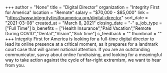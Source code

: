 +++
author = "None"
title = "Digital Director"
organization = "Integrity First for America"
location = "Remote"
salary = "$70,000 - $85,000"
link = "https://www.integrityfirstforamerica.org/digital-director"
sort_date = "2021-03-08"
created_at = "March 8, 2021"
closing_date = "-"
a_job_type = ["Full Time"]
b_benefits = ["Health Insurance","Paid Vacation","Remote During COVID","Dental","Vision","Sick time"]
c_feedback = ""
thumbnail = ""
+++
Integrity First for America is looking for a full-time digital director to lead its online presence at a critical moment, as it prepares for a landmark court case that will garner national attention. If you are an outstanding communicator, savvy about online fundraising, and looking for a meaningful way to take action against the cycle of far-right extremism, we want to hear from you.

